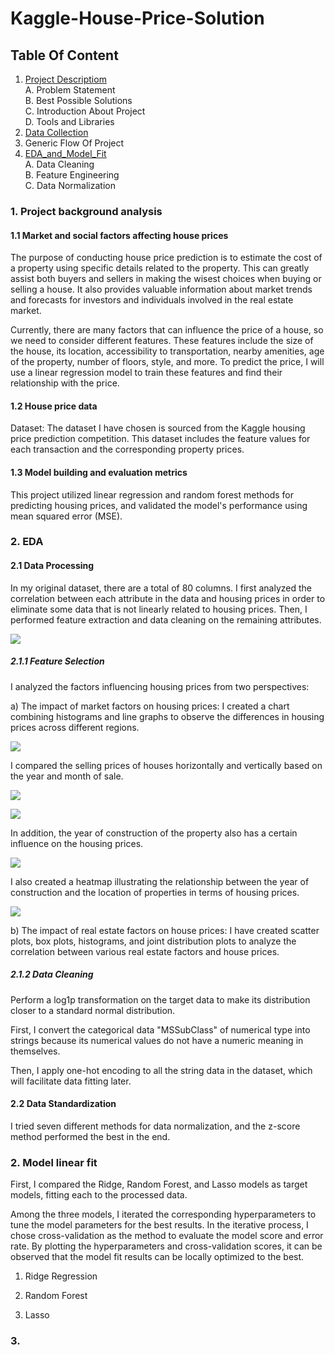 # Kaggle-House-Price-Solution



## Table Of Content
1. [Project Descriptiom](https://www.kaggle.com/competitions/house-prices-advanced-regression-techniques/overview)<br>
    A. Problem Statement<br>
    B. Best Possible Solutions<br>
    C. Introduction About Project<br>
    D. Tools and Libraries
2. [Data Collection](https://www.kaggle.com/competitions/house-prices-advanced-regression-techniques/overview)
3.  Generic Flow Of Project
4. [EDA_and_Model_Fit](https://github.com/kklsy109/Kaggle-House-Price-Solution/blob/main/Data_Processing.ipynb)<br>
    A. Data Cleaning<br>
    B. Feature Engineering<br>
    C. Data Normalization
    
  
  
### 1. Project background analysis
#### 1.1 Market and social factors affecting house prices

The purpose of conducting house price prediction is to estimate the cost of a property using specific details related to the property. This can greatly assist both buyers and sellers in making the wisest choices when buying or selling a house. It also provides valuable information about market trends and forecasts for investors and individuals involved in the real estate market.

Currently, there are many factors that can influence the price of a house, so we need to consider different features. These features include the size of the house, its location, accessibility to transportation, nearby amenities, age of the property, number of floors, style, and more. To predict the price, I will use a linear regression model to train these features and find their relationship with the price.

#### 1.2 House price data

Dataset: The dataset I have chosen is sourced from the Kaggle housing price prediction competition. This dataset includes the feature values for each transaction and the corresponding property prices.


#### 1.3 Model building and evaluation metrics

This project utilized linear regression and random forest methods for predicting housing prices, and validated the model's performance using mean squared error (MSE).

### 2. EDA


#### 2.1 Data Processing



In my original dataset, there are a total of 80 columns. I first analyzed the correlation between each attribute in the data and housing prices in order to eliminate some data that is not linearly related to housing prices. Then, I performed feature extraction and data cleaning on the remaining attributes.

![](https://github.com/kklsy109/Kaggle-House-Price-Solution/blob/main/Pictures/1.png)


##### 2.1.1 Feature Selection

I analyzed the factors influencing housing prices from two perspectives:

a) The impact of market factors on housing prices:
I created a chart combining histograms and line graphs to observe the differences in housing prices across different regions.

![](https://github.com/kklsy109/Kaggle-House-Price-Solution/blob/main/Pictures/2.png)

I compared the selling prices of houses horizontally and vertically based on the year and month of sale.

![](https://github.com/kklsy109/Kaggle-House-Price-Solution/blob/main/Pictures/3.png)

![](https://github.com/kklsy109/Kaggle-House-Price-Solution/blob/main/Pictures/4.png)

In addition, the year of construction of the property also has a certain influence on the housing prices.

![](https://github.com/kklsy109/Kaggle-House-Price-Solution/blob/main/Pictures/5.png)

I also created a heatmap illustrating the relationship between the year of construction and the location of properties in terms of housing prices.

![](https://github.com/kklsy109/Kaggle-House-Price-Solution/blob/main/Pictures/6.png)


b) The impact of real estate factors on house prices:
I have created scatter plots, box plots, histograms, and joint distribution plots to analyze the correlation between various real estate factors and house prices.


##### 2.1.2 Data Cleaning

Perform a log1p transformation on the target data to make its distribution closer to a standard normal distribution.


First, I convert the categorical data "MSSubClass" of numerical type into strings because its numerical values do not have a numeric meaning in themselves.





Then, I apply one-hot encoding to all the string data in the dataset, which will facilitate data fitting later.



#### 2.2 Data Standardization

I tried seven different methods for data normalization, and the z-score method performed the best in the end.



### 2. Model linear fit


First, I compared the Ridge, Random Forest, and Lasso models as target models, fitting each to the processed data.

Among the three models, I iterated the corresponding hyperparameters to tune the model parameters for the best results. In the iterative process, I chose cross-validation as the method to evaluate the model score and error rate. By plotting the hyperparameters and cross-validation scores, it can be observed that the model fit results can be locally optimized to the best.


1) Ridge Regression


2) Random Forest


3) Lasso


### 3. 






















